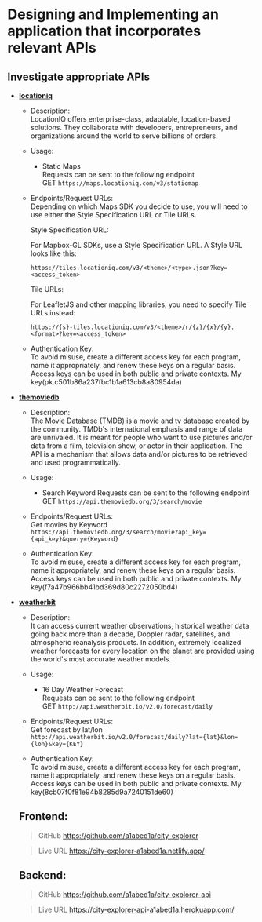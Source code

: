 # Designing and Implementing an application that incorporates relevant APIs

## Investigate appropriate APIs

- [**locationiq**](https://locationiq.com/)  
   - Description:  
     LocationIQ offers enterprise-class, adaptable, location-based solutions. They collaborate with developers, entrepreneurs, and organizations around the world to serve billions of orders.

   - Usage:      
     - Static Maps  
       Requests can be sent to the following endpoint  
       GET `https://maps.locationiq.com/v3/staticmap`

   - Endpoints/Request URLs:  
     Depending on which Maps SDK you decide to use, you will need to use either the Style Specification URL or Tile URLs.

     Style Specification URL:

     For Mapbox-GL SDKs, use a Style Specification URL. A Style URL looks like this:

     `https://tiles.locationiq.com/v3/<theme>/<type>.json?key=<access_token>`

     Tile URLs:

     For LeafletJS and other mapping libraries, you need to specify Tile URLs instead:

     `https://{s}-tiles.locationiq.com/v3/<theme>/r/{z}/{x}/{y}.<format>?key=<access_token>`

   - Authentication Key:  
     To avoid misuse, create a different access key for each program, name it appropriately, and renew these keys on a regular basis. Access keys can be used in both public and private contexts.
     My key(pk.c501b86a237fbc1b1a613cb8a80954da)

- [**themoviedb**](https://www.themoviedb.org/)  
   - Description:  
      The Movie Database (TMDB) is a movie and tv database created by the community. TMDb's international emphasis and range of data are unrivaled. It is meant for people who want to use pictures and/or data from a film, television show, or actor in their application. The API is a mechanism that allows data and/or pictures to be retrieved and used programmatically.

   - Usage:  
       - Search Keyword 
         Requests can be sent to the following endpoint  
         GET `https://api.themoviedb.org/3/search/movie`

   - Endpoints/Request URLs:  
      Get movies by Keyword  
      `https://api.themoviedb.org/3/search/movie?api_key={api_key}&query={Keyword}`

   - Authentication Key:  
      To avoid misuse, create a different access key for each program, name it appropriately, and renew these keys on a regular basis. Access keys can be used in both public and private contexts.
      My key(f7a47b966bb41bd369d80c2272050bd4)

- [**weatherbit**](https://www.weatherbit.io/)  
   - Description:  
      It can access current weather observations, historical weather data going back more than a decade, Doppler radar, satellites, and atmospheric reanalysis products. In addition, extremely localized weather forecasts for every location on the planet are provided using the world's most accurate weather models.

   - Usage:  
       - 16 Day Weather Forecast  
         Requests can be sent to the following endpoint  
         GET `http://api.weatherbit.io/v2.0/forecast/daily`

   - Endpoints/Request URLs:  
       Get forecast by lat/lon  
       `http://api.weatherbit.io/v2.0/forecast/daily?lat={lat}&lon={lon}&key={KEY}`

   - Authentication Key:  
      To avoid misuse, create a different access key for each program, name it appropriately, and renew these keys on a regular basis. Access keys can be used in both public and private contexts.
      My key(8cb07f0f81e94b8285d9a7240151de60)

  ## Frontend:
    
     > GitHub https://github.com/a1abed1a/city-explorer  

     > Live URL https://city-explorer-a1abed1a.netlify.app/
    
    
    ## Backend:
    
    > GitHub https://github.com/a1abed1a/city-explorer-api  

    > Live URL https://city-explorer-api-a1abed1a.herokuapp.com/